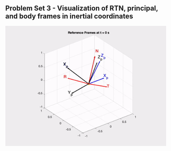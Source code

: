 ## Problem Set 3 - Visualization of RTN, principal, and body frames in inertial coordinates

![Problem Set 3 Reference Frames Animation](https://github.com/zahrahmed1017/AA279C_CYGNSS_ADCS/blob/main/Figures_and_Plots/PS3/ReferenceFrames_animation.gif)
